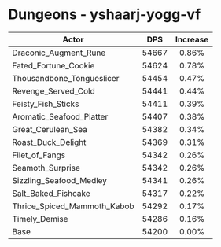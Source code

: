 # Dungeons - yshaarj-yogg-vf
| Actor | DPS | Increase |
|---|:---:|:---:|
|Draconic_Augment_Rune|54667|0.86%|
|Fated_Fortune_Cookie|54624|0.78%|
|Thousandbone_Tongueslicer|54454|0.47%|
|Revenge_Served_Cold|54441|0.44%|
|Feisty_Fish_Sticks|54411|0.39%|
|Aromatic_Seafood_Platter|54407|0.38%|
|Great_Cerulean_Sea|54382|0.34%|
|Roast_Duck_Delight|54369|0.31%|
|Filet_of_Fangs|54342|0.26%|
|Seamoth_Surprise|54342|0.26%|
|Sizzling_Seafood_Medley|54341|0.26%|
|Salt_Baked_Fishcake|54317|0.22%|
|Thrice_Spiced_Mammoth_Kabob|54292|0.17%|
|Timely_Demise|54286|0.16%|
|Base|54200|0.00%|

